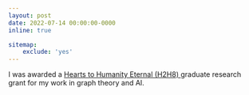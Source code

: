 ```yaml
---
layout: post
date: 2022-07-14 00:00:00-0000
inline: true

sitemap:
    exclude: 'yes'
---
```


I was awarded a <a href="https://h2h8.com/" target="_blank"> Hearts to Humanity Eternal (H2H8) </a> graduate research grant for my work in graph theory and AI.